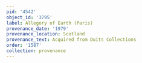 ```yaml
---
pid: '4542'
object_id: '3795'
label: Allegory of Earth (Paris)
provenance_date: '1979'
provenance_location: Scotland
provenance_text: Acquired from Duits Collections
order: '1587'
collection: provenance
---
```

